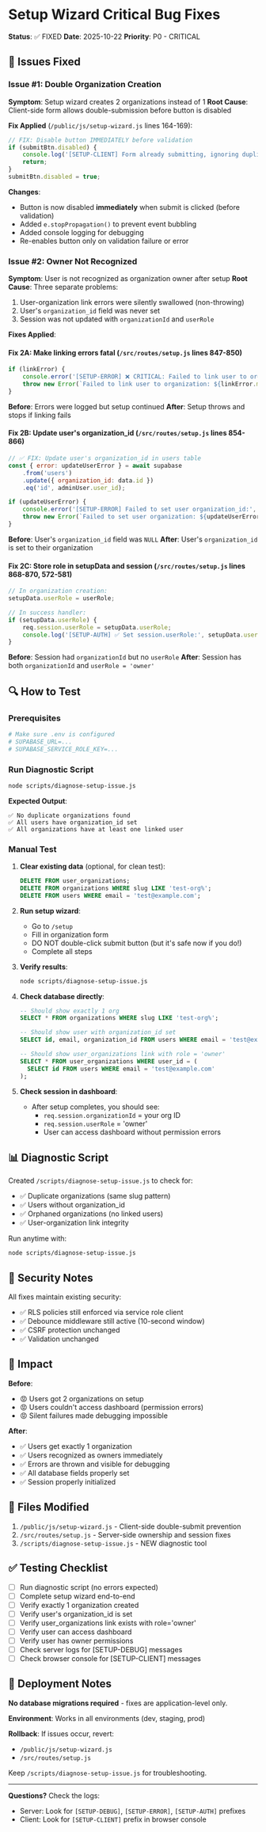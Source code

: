 # Setup Wizard Critical Bug Fixes

**Status**: ✅ FIXED
**Date**: 2025-10-22
**Priority**: P0 - CRITICAL

## 🐛 Issues Fixed

### Issue #1: Double Organization Creation
**Symptom**: Setup wizard creates 2 organizations instead of 1
**Root Cause**: Client-side form allows double-submission before button is disabled

**Fix Applied** (`/public/js/setup-wizard.js` lines 164-169):
```javascript
// FIX: Disable button IMMEDIATELY before validation
if (submitBtn.disabled) {
    console.log('[SETUP-CLIENT] Form already submitting, ignoring duplicate');
    return;
}
submitBtn.disabled = true;
```

**Changes**:
- Button is now disabled **immediately** when submit is clicked (before validation)
- Added `e.stopPropagation()` to prevent event bubbling
- Added console logging for debugging
- Re-enables button only on validation failure or error

### Issue #2: Owner Not Recognized
**Symptom**: User is not recognized as organization owner after setup
**Root Cause**: Three separate problems:
1. User-organization link errors were silently swallowed (non-throwing)
2. User's `organization_id` field was never set
3. Session was not updated with `organizationId` and `userRole`

**Fixes Applied**:

#### Fix 2A: Make linking errors fatal (`/src/routes/setup.js` lines 847-850)
```javascript
if (linkError) {
    console.error('[SETUP-ERROR] ❌ CRITICAL: Failed to link user to organization!', linkError);
    throw new Error(`Failed to link user to organization: ${linkError.message}`);
}
```

**Before**: Errors were logged but setup continued
**After**: Setup throws and stops if linking fails

#### Fix 2B: Update user's organization_id (`/src/routes/setup.js` lines 854-866)
```javascript
// ✅ FIX: Update user's organization_id in users table
const { error: updateUserError } = await supabase
    .from('users')
    .update({ organization_id: data.id })
    .eq('id', adminUser.user_id);

if (updateUserError) {
    console.error('[SETUP-ERROR] Failed to set user organization_id:', updateUserError);
    throw new Error(`Failed to set user organization: ${updateUserError.message}`);
}
```

**Before**: User's `organization_id` field was `NULL`
**After**: User's `organization_id` is set to their organization

#### Fix 2C: Store role in setupData and session (`/src/routes/setup.js` lines 868-870, 572-581)
```javascript
// In organization creation:
setupData.userRole = userRole;

// In success handler:
if (setupData.userRole) {
    req.session.userRole = setupData.userRole;
    console.log('[SETUP-AUTH] ✅ Set session.userRole:', setupData.userRole);
}
```

**Before**: Session had `organizationId` but no `userRole`
**After**: Session has both `organizationId` and `userRole = 'owner'`

## 🔍 How to Test

### Prerequisites
```bash
# Make sure .env is configured
# SUPABASE_URL=...
# SUPABASE_SERVICE_ROLE_KEY=...
```

### Run Diagnostic Script
```bash
node scripts/diagnose-setup-issue.js
```

**Expected Output**:
```
✅ No duplicate organizations found
✅ All users have organization_id set
✅ All organizations have at least one linked user
```

### Manual Test
1. **Clear existing data** (optional, for clean test):
   ```sql
   DELETE FROM user_organizations;
   DELETE FROM organizations WHERE slug LIKE 'test-org%';
   DELETE FROM users WHERE email = 'test@example.com';
   ```

2. **Run setup wizard**:
   - Go to `/setup`
   - Fill in organization form
   - DO NOT double-click submit button (but it's safe now if you do!)
   - Complete all steps

3. **Verify results**:
   ```bash
   node scripts/diagnose-setup-issue.js
   ```

4. **Check database directly**:
   ```sql
   -- Should show exactly 1 org
   SELECT * FROM organizations WHERE slug LIKE 'test-org%';

   -- Should show user with organization_id set
   SELECT id, email, organization_id FROM users WHERE email = 'test@example.com';

   -- Should show user_organizations link with role = 'owner'
   SELECT * FROM user_organizations WHERE user_id = (
     SELECT id FROM users WHERE email = 'test@example.com'
   );
   ```

5. **Check session in dashboard**:
   - After setup completes, you should see:
     - `req.session.organizationId` = your org ID
     - `req.session.userRole` = 'owner'
     - User can access dashboard without permission errors

## 📊 Diagnostic Script

Created `/scripts/diagnose-setup-issue.js` to check for:
- ✅ Duplicate organizations (same slug pattern)
- ✅ Users without organization_id
- ✅ Orphaned organizations (no linked users)
- ✅ User-organization link integrity

Run anytime with:
```bash
node scripts/diagnose-setup-issue.js
```

## 🔐 Security Notes

All fixes maintain existing security:
- ✅ RLS policies still enforced via service role client
- ✅ Debounce middleware still active (10-second window)
- ✅ CSRF protection unchanged
- ✅ Validation unchanged

## 🎯 Impact

**Before**:
- 😡 Users got 2 organizations on setup
- 😡 Users couldn't access dashboard (permission errors)
- 😡 Silent failures made debugging impossible

**After**:
- ✅ Users get exactly 1 organization
- ✅ Users recognized as owners immediately
- ✅ Errors are thrown and visible for debugging
- ✅ All database fields properly set
- ✅ Session properly initialized

## 📝 Files Modified

1. `/public/js/setup-wizard.js` - Client-side double-submit prevention
2. `/src/routes/setup.js` - Server-side ownership and session fixes
3. `/scripts/diagnose-setup-issue.js` - NEW diagnostic tool

## ✅ Testing Checklist

- [ ] Run diagnostic script (no errors expected)
- [ ] Complete setup wizard end-to-end
- [ ] Verify exactly 1 organization created
- [ ] Verify user's organization_id is set
- [ ] Verify user_organizations link exists with role='owner'
- [ ] Verify user can access dashboard
- [ ] Verify user has owner permissions
- [ ] Check server logs for [SETUP-DEBUG] messages
- [ ] Check browser console for [SETUP-CLIENT] messages

## 🚀 Deployment Notes

**No database migrations required** - fixes are application-level only.

**Environment**: Works in all environments (dev, staging, prod)

**Rollback**: If issues occur, revert:
- `/public/js/setup-wizard.js`
- `/src/routes/setup.js`

Keep `/scripts/diagnose-setup-issue.js` for troubleshooting.

---

**Questions?** Check the logs:
- Server: Look for `[SETUP-DEBUG]`, `[SETUP-ERROR]`, `[SETUP-AUTH]` prefixes
- Client: Look for `[SETUP-CLIENT]` prefix in browser console
